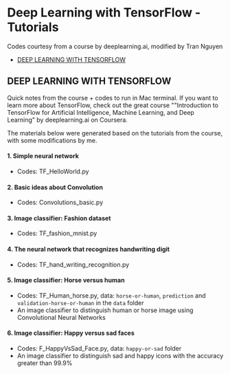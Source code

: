 Deep Learning with TensorFlow - Tutorials
================
Codes courtesy from a course by deeplearning.ai, modified by Tran Nguyen

-   [DEEP LEARNING WITH TENSORFLOW](#deep-learning-with-tensorflow)

DEEP LEARNING WITH TENSORFLOW
-----------------------------

Quick notes from the course + codes to run in Mac terminal. If you want to learn more about TensorFlow, check out the great course ""Introduction to TensorFlow for Artificial Intelligence, Machine Learning, and Deep Learning" by deeplearning.ai on Coursera.

The materials below were generated based on the tutorials from the course, with some modifications by me.

#### 1. Simple neural network

-   Codes: TF\_HelloWorld.py

#### 2. Basic ideas about Convolution

-   Codes: Convolutions\_basic.py

#### 3. Image classifier: Fashion dataset

-   Codes: TF\_fashion\_mnist.py

#### 4. The neural network that recognizes handwriting digit

-   Codes: TF\_hand\_writing\_recognition.py

#### 5. Image classifier: Horse versus human

-   Codes: TF\_Human\_horse.py, data: `horse-or-human`, `prediction` and `validation-horse-or-human` in the `data` folder
-   An image classifier to distinguish human or horse image using Convolutional Neural Networks

#### 6. Image classifier: Happy versus sad faces

-   Codes: F\_HappyVsSad\_Face.py, data: `happy-or-sad` folder
-   An image classifier to distinguish sad and happy icons with the accuracy greater than 99.9%
